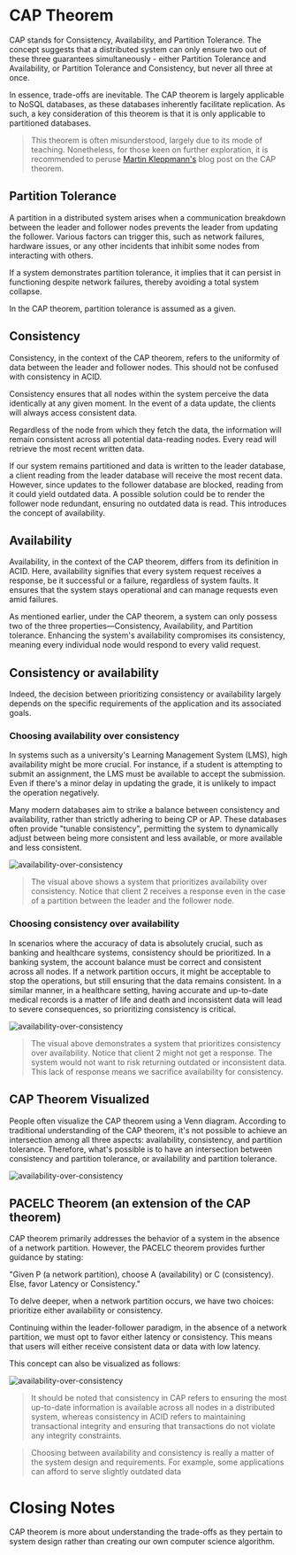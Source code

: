 # CAP Theorem

CAP stands for Consistency, Availability, and Partition Tolerance. The concept suggests that a distributed system can only ensure two out of these three guarantees simultaneously - either Partition Tolerance and Availability, or Partition Tolerance and Consistency, but never all three at once.

In essence, trade-offs are inevitable. The CAP theorem is largely applicable to NoSQL databases, as these databases inherently facilitate replication. As such, a key consideration of this theorem is that it is only applicable to partitioned databases.

> This theorem is often misunderstood, largely due to its mode of teaching. Nonetheless, for those keen on further exploration, it is recommended to peruse [Martin Kleppmann's](https://martin.kleppmann.com/2015/05/11/please-stop-calling-databases-cp-or-ap.html) blog post on the CAP theorem.

## Partition Tolerance

A partition in a distributed system arises when a communication breakdown between the leader and follower nodes prevents the leader from updating the follower. Various factors can trigger this, such as network failures, hardware issues, or any other incidents that inhibit some nodes from interacting with others.

If a system demonstrates partition tolerance, it implies that it can persist in functioning despite network failures, thereby avoiding a total system collapse.

In the CAP theorem, partition tolerance is assumed as a given.

## Consistency

Consistency, in the context of the CAP theorem, refers to the uniformity of data between the leader and follower nodes. This should not be confused with consistency in ACID.

Consistency ensures that all nodes within the system perceive the data identically at any given moment. In the event of a data update, the clients will always access consistent data.

Regardless of the node from which they fetch the data, the information will remain consistent across all potential data-reading nodes. Every read will retrieve the most recent written data.

If our system remains partitioned and data is written to the leader database, a client reading from the leader database will receive the most recent data. However, since updates to the follower database are blocked, reading from it could yield outdated data. A possible solution could be to render the follower node redundant, ensuring no outdated data is read. This introduces the concept of availability.

## Availability

Availability, in the context of the CAP theorem, differs from its definition in ACID. Here, availability signifies that every system request receives a response, be it successful or a failure, regardless of system faults. It ensures that the system stays operational and can manage requests even amid failures.

As mentioned earlier, under the CAP theorem, a system can only possess two of the three properties—Consistency, Availability, and Partition tolerance. Enhancing the system's availability compromises its consistency, meaning every individual node would respond to every valid request.

## Consistency or availability

Indeed, the decision between prioritizing consistency or availability largely depends on the specific requirements of the application and its associated goals.

### Choosing availability over consistency

In systems such as a university's Learning Management System (LMS), high availability might be more crucial. For instance, if a student is attempting to submit an assignment, the LMS must be available to accept the submission. Even if there's a minor delay in updating the grade, it is unlikely to impact the operation negatively.

Many modern databases aim to strike a balance between consistency and availability, rather than strictly adhering to being CP or AP. These databases often provide "tunable consistency", permitting the system to dynamically adjust between being more consistent and less available, or more available and less consistent.

![availability-over-consistency](https://imagedelivery.net/CLfkmk9Wzy8_9HRyug4EVA/86e04038-6e57-4606-e2b3-b88858ce3500/sharpen=1)

> The visual above shows a system that prioritizes availability over consistency. Notice that client 2 receives a response even in the case of a partition between the leader and the follower node.

### Choosing consistency over availability

In scenarios where the accuracy of data is absolutely crucial, such as banking and healthcare systems, consistency should be prioritized. In a banking system, the account balance must be correct and consistent across all nodes. If a network partition occurs, it might be acceptable to stop the operations, but still ensuring that the data remains consistent. In a similar manner, in a healthcare setting, having accurate and up-to-date medical records is a matter of life and death and inconsistent data will lead to severe consequences, so prioritizing consistency is critical.

![availability-over-consistency](https://imagedelivery.net/CLfkmk9Wzy8_9HRyug4EVA/ee8bd845-ba27-452b-98bd-da13117fae00/sharpen=1)

> The visual above demonstrates a system that prioritizes consistency over availability. Notice that client 2 might not get a response. The system would not want to risk returning outdated or inconsistent data. This lack of response means we sacrifice availability for consistency.

## CAP Theorem Visualized

People often visualize the CAP theorem using a Venn diagram. According to traditional understanding of the CAP theorem, it's not possible to achieve an intersection among all three aspects: availability, consistency, and partition tolerance. Therefore, what's possible is to have an intersection between consistency and partition tolerance, or availability and partition tolerance.

![availability-over-consistency](https://imagedelivery.net/CLfkmk9Wzy8_9HRyug4EVA/e430ece6-e8a7-4a37-b4d2-b9df00ebc700/sharpen=1)

## PACELC Theorem (an extension of the CAP theorem)

CAP theorem primarily addresses the behavior of a system in the absence of a network partition. However, the PACELC theorem provides further guidance by stating:

"Given P (a network partition), choose A (availability) or C (consistency). Else, favor Latency or Consistency."

To delve deeper, when a network partition occurs, we have two choices: prioritize either availability or consistency.

Continuing within the leader-follower paradigm, in the absence of a network partition, we must opt to favor either latency or consistency. This means that users will either receive consistent data or data with low latency.

This concept can also be visualized as follows:

![availability-over-consistency](https://imagedelivery.net/CLfkmk9Wzy8_9HRyug4EVA/6b2e92c9-d4a1-42ec-96e6-461d658fa300/sharpen=1)

> It should be noted that consistency in CAP refers to ensuring the most up-to-date information is available across all nodes in a distributed system, whereas consistency in ACID refers to maintaining transactional integrity and ensuring that transactions do not violate any integrity constraints.

> Choosing between availability and consistency is really a matter of the system design and requirements. For example, some applications can afford to serve slightly outdated data

# Closing Notes

CAP theorem is more about understanding the trade-offs as they pertain to system design rather than creating our own computer science algorithm.